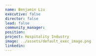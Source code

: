 ```yaml
---
name: Benjamin Liu
executive: false
director: false
lead: false
community_manager:   
position:  
project: Hospitality Industry
image: ../assets/default_exec_image.png
linkedin: 
---
```

